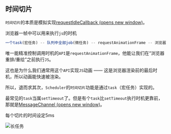 ## 时间切片

`时间切片`的本质是模拟实现[requestIdleCallback (opens new window)](https://developer.mozilla.org/zh-CN/docs/Web/API/Window/requestIdleCallback)。

浏览器一帧中可以用来执行`js`的时机

```js
一个task(宏任务) -- 队列中全部job(微任务) -- requestAnimationFrame -- 浏览器重排/重绘 -- requestIdleCallback
```

唯一能精准控制调用时机的`API`是`requestAnimationFrame`，他能让我们在“浏览器重排/重绘”之前执行`JS`。

这也是为什么我们通常用这个`API`实现`JS`动画 —— 这是浏览器渲染前的最后时机，所以动画能快速被渲染。

所以，退而求其次，`Scheduler`的`时间切片`功能是通过`task`（宏任务）实现的。

最常见的`task`当属`setTimeout`了。但是有个`task`比`setTimeout`执行时机更靠前，那就是[MessageChannel (opens new window)](https://developer.mozilla.org/zh-CN/docs/Web/API/MessageChannel)。



每个切片的时间设定5ms

![长任务](https://react.iamkasong.com/img/time-slice.png)

